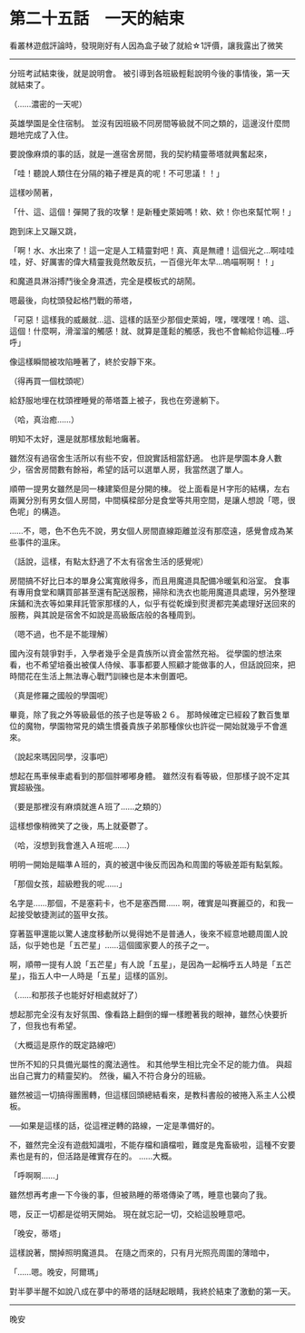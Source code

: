 # 第二十五話　一天的結束

看叢林遊戲評論時，發現剛好有人因為盒子破了就給☆1評價，讓我露出了微笑

---

分班考試結束後，就是說明會。
被引導到各班級輕鬆說明今後的事情後，第一天就結束了。

（……濃密的一天呢）

英雄學園是全住宿制。
並沒有因班級不同房間等級就不同之類的，這邊沒什麼問題地完成了入住。

要說像麻煩的事的話，就是一進宿舍房間，我的契約精靈蒂塔就興奮起來，

「哇！聽說人類住在分隔的箱子裡是真的呢！不可思議！！」

這樣吵鬧著，

「什、這、這個！彈開了我的攻擊！是新種史萊姆嗎！欸、欸！你也來幫忙啊！」

跑到床上又蹦又跳，

「啊！水、水出來了！這一定是人工精靈對吧！真、真是無禮！這個光之…啊哇哇哇，好、好厲害的偉大精靈我竟然敢反抗，一百億光年太早…嗚喵啊啊！！」

和魔道具淋浴搏鬥後全身濕透，完全是模板式的胡鬧。

嗯最後，向枕頭發起格鬥戰的蒂塔，

「可惡！這樣我的威嚴就…這、這樣的話至少那個史萊姆，嘿，嘿嘿嘿！嗚、這、這個！什麼啊，滑溜溜的觸感！就、就算是蓬鬆的觸感，我也不會輸給你這種…呼呼」

像這樣瞬間被攻陷睡著了，終於安靜下來。

（得再買一個枕頭呢）

給舒服地埋在枕頭裡睡覺的蒂塔蓋上被子，我也在旁邊躺下。

（哈，真治癒……）

明知不太好，還是就那樣放鬆地癱著。

雖然沒有過宿舍生活所以有些不安，但說實話相當舒適。
也許是學園本身人數少，宿舍房間數有餘裕，希望的話可以選單人房，我當然選了單人。

順帶一提男女雖然是同一棟建築但是分開的棟。
從上面看是Ｈ字形的結構，左右兩翼分別有男女個人房間，中間橫樑部分是食堂等共用空間，是讓人想說「嗯，很色呢」的構造。

……不，嗯，色不色先不說，男女個人房間直線距離並沒有那麼遠，感覺會成為某些事件的溫床。

（話說，這樣，有點太舒適了不太有宿舍生活的感覺呢）

房間搞不好比日本的單身公寓寬敞得多，而且用魔道具配備冷暖氣和浴室。
食事有專用食堂和購買部甚至還有配送服務，掃除和洗衣也能用魔道具處理，另外整理床鋪和洗衣等如果拜託管家那樣的人，似乎有從乾燥到熨燙都完美處理好送回來的服務，與其說是宿舍不如說是高級飯店般的各種周到。

（嗯不過，也不是不能理解）

國內沒有競爭對手，入學者幾乎全是貴族所以資金當然充裕。
從學園的想法來看，也不希望培養出被僕人侍候、事事都要人照顧才能做事的人，但話說回來，把時間花在生活上無法專心戰鬥訓練也是本末倒置吧。

（真是修羅之國般的學園呢）

畢竟，除了我之外等級最低的孩子也是等級２６。
那時候確定已經殺了數百隻單位的魔物，學園物常見的嬌生慣養貴族子弟那種傢伙也許從一開始就幾乎不會進來。

（說起來瑪因同學，沒事吧）

想起在馬車候車處看到的那個胖嘟嘟身體。
雖然沒有看等級，但那樣子說不定其實超級強。

（要是那裡沒有麻煩就進Ａ班了……之類的）

這樣想像稍微笑了之後，馬上就憂鬱了。

（哈，沒想到我會進入Ａ班呢……）

明明一開始是瞄準Ａ班的，真的被選中後反而因為和周圍的等級差距有點氣餒。

「那個女孩，超級瞪我的呢……」

名字是……那個，不是塞莉卡，也不是塞西爾……
啊，確實是叫賽麗亞的，和我一起接受敏捷測試的盔甲女孩。

穿著盔甲還能以驚人速度移動所以覺得她不是普通人，後來不經意地聽周圍人說話，似乎她也是「五芒星」……這個國家要人的孩子之一。

啊，順帶一提有人說「五芒星」有人說「五星」，是因為一起稱呼五人時是「五芒星」，指五人中一人時是「五星」這樣的區別。

（……和那孩子也能好好相處就好了）

想起那完全沒有友好氛围、像看路上翻倒的蟬一樣瞪著我的眼神，雖然心快要折了，但我也有希望。

（大概這是原作的既定路線吧）

世所不知的只具備光屬性的魔法適性。
和其他學生相比完全不足的能力值。
與超出自己實力的精靈契約。
然後，編入不符合身分的班級。

雖然被這一切搞得團團轉，但這樣回頭總結看來，是教科書般的被捲入系主人公模板。

──如果是這樣的話，從這裡逆轉的路線，一定是準備好的。

不，雖然完全沒有遊戲知識啦，不能存檔和讀檔啦，難度是鬼畜級啦，這種不安要素也是有的，但活路是確實存在的。
……大概。

「呼啊啊……」

雖然想再考慮一下今後的事，但被熟睡的蒂塔傳染了嗎，睡意也襲向了我。

嗯，反正一切都是從明天開始。
現在就忘記一切，交給這股睡意吧。

「晚安，蒂塔」

這樣說著，關掉照明魔道具。
在隨之而來的，只有月光照亮周圍的薄暗中，

「……嗯。晚安，阿爾瑪」

對半夢半醒不如說八成在夢中的蒂塔的話瞇起眼睛，我終於結束了激動的第一天。

---

晚安